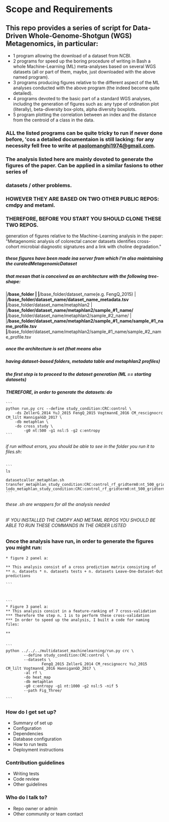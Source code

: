 # Scope and Requirements #

## This repo provides a series of script for Data-Driven Whole-Genome-Shotgun (WGS) Metagenomics, in particular:

* 1 program allowing the download of a dataset from NCBI.
* 2 programs for speed up the boring procedure of writing in Bash a whole Machine-Learning (ML) meta-analyses based on several WGS datasets (all or part of them, maybe, just downloaded with the above named program).  
* 3 programs producing figures relative to the different aspect of the ML analyses conducted with the above program (the indeed become quite detailed).
* 4 programs devoted to the basic part of a standard WGS analyses, including the generation of figures such as: any type of ordination plot (literally), beta-diversity box-plots, alpha diversity boxplots.
* 5 program plotting the correlation between an index and the distance from the centroid of a class in the data.

### ALL the listed programs can be quite tricky to run if never done before, 'cos a detailed documentaion is still lacking: for any necessity fell free to write at paolomanghi1974@gmail.com.

### The analysis listed here are mainly dovoted to generate the figures of the paper. Can be applied in a similar fasions to other series of
### datasets / other problems.
### HOWEVER THEY ARE BASED ON TWO OTHER PUBLIC REPOS: cmdpy and metaml.
### THEREFORE, BEFORE YOU START YOU SHOULD CLONE THESE TWO REPOS.

generation of figures relative to the Machine-Learning analysis in the paper: 
"Metagenomic analysis of colorectal cancer datasets identifies cross-cohort microbial diagnostic signatures and a link with choline degradation." 
 
##### these figures have been made ina  server from which I'm also maintaining the curatedMetagenomicDataset
##### that mesan that is conceived as an architecture with the following tree-shape:

|__/base_folder
|
|__/base_folder/dataset_name(e.g. FengQ_2015)
|
|__/base_folder/dataset_name/dataset_name_metadata.tsv
|__/base_folder/dataset_name/metaphlan2
|
|__/base_folder/dataset_name/metaphlan2/sample_#1_name/
|__/base_folder/dataset_name/metaphlan2/sample_#2_name/
|
|__/base_folder/dataset_name/metaphlan2/sample_#1_name/sample_#1_name_profile.tsv
|__/base_folder/dataset_name/metaphlan2/sample_#1_name/sample_#2_name_profile.tsv

##### once the architecture is set (that means also
##### having dataset-based folders, metadata table and metaphlan2 profiles)
##### the first step is to proceed to the dataset generation (ML == starting datasets)
##### THEREFORE, in order to generate the datasets: do

    ```
	python run.py crc --define study_condition:CRC:control \
		-ds ZellerG_2014 YuJ_2015 FengQ_2015 VogtmannE_2016 CM_rescignocrc CM_lilt HanniganGD_2017 \
		-db metaphlan \
		-do cross_study \
			-g0 nt:500 -g1 nsl:5 -g2 c:entropy
	```

###### if run without errors, you should be able to see in the folder you run it to files.sh:

    ```
	ls
	
	datasetcaller_metaphlan.sh
	transfer_metaphlan_study_condition:CRC:control_rf_gridterm0:nt_500_gridterm1:nsl_5_gridterm2:c_entropy.sh
	lodo_metaphlan_study_condition:CRC:control_rf_gridterm0:nt_500_gridterm1:nsl_5_gridterm2:c_entropy.sh
	```

###### these .sh are wrappers for all the analysis needed
###### IF YOU INSTALLED THE CMDPY AND METAML REPOS YOU SHOULD BE ABLE TO RUN THESE COMMANDS IN THE ORDER LISTED

### Once the analysis have run, in order to generate the figures you might run:

	* figure 2 panel a:
	
	** This analysis consist of a cross prediction matrix consisting of 
	** n. datasets * n. datasets tests + n. datasets Leave-One-Dataset-Out predictions

	```
    	
	
	
	```
	* Figure 3 panel a:
	** This analysis consist in a feature-ranking of 7 cross-validation
	*** Therefore the step n. 1 is to perform these cross-validation
	*** In order to speed up the analysis, I built a code for naming files:
	
	** 
	
	
	```
	python ../../../multidataset_machinelearning/run.py crc \
			--define study_condition:CRC:control \
			--datasets \
					FengQ_2015 ZellerG_2014 CM_rescignocrc YuJ_2015 CM_lilt VogtmannE_2016 HanniganGD_2017 \
			-al rf \
			-do heat_map 
			-db metaphlan 
			-g0 c:entropy -g1 nt:1000 -g2 nsl:5 -nif 5 
			--path Fig_Three/
	
	```



### How do I get set up? ###

* Summary of set up
* Configuration
* Dependencies
* Database configuration
* How to run tests
* Deployment instructions

### Contribution guidelines ###

* Writing tests
* Code review
* Other guidelines

### Who do I talk to? ###

* Repo owner or admin
* Other community or team contact